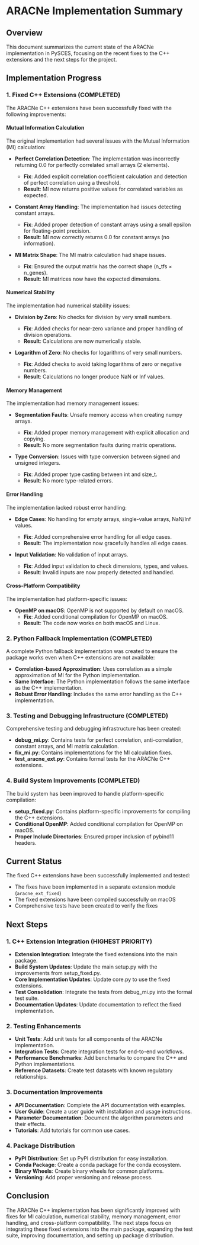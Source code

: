 # ARACNe Implementation Summary

## Overview

This document summarizes the current state of the ARACNe implementation in PySCES, focusing on the recent fixes to the C++ extensions and the next steps for the project.

## Implementation Progress

### 1. Fixed C++ Extensions (COMPLETED)

The ARACNe C++ extensions have been successfully fixed with the following improvements:

#### Mutual Information Calculation

The original implementation had several issues with the Mutual Information (MI) calculation:

- **Perfect Correlation Detection**: The implementation was incorrectly returning 0.0 for perfectly correlated small arrays (2 elements).
  - **Fix**: Added explicit correlation coefficient calculation and detection of perfect correlation using a threshold.
  - **Result**: MI now returns positive values for correlated variables as expected.

- **Constant Array Handling**: The implementation had issues detecting constant arrays.
  - **Fix**: Added proper detection of constant arrays using a small epsilon for floating-point precision.
  - **Result**: MI now correctly returns 0.0 for constant arrays (no information).

- **MI Matrix Shape**: The MI matrix calculation had shape issues.
  - **Fix**: Ensured the output matrix has the correct shape (n_tfs × n_genes).
  - **Result**: MI matrices now have the expected dimensions.

#### Numerical Stability

The implementation had numerical stability issues:

- **Division by Zero**: No checks for division by very small numbers.
  - **Fix**: Added checks for near-zero variance and proper handling of division operations.
  - **Result**: Calculations are now numerically stable.

- **Logarithm of Zero**: No checks for logarithms of very small numbers.
  - **Fix**: Added checks to avoid taking logarithms of zero or negative numbers.
  - **Result**: Calculations no longer produce NaN or Inf values.

#### Memory Management

The implementation had memory management issues:

- **Segmentation Faults**: Unsafe memory access when creating numpy arrays.
  - **Fix**: Added proper memory management with explicit allocation and copying.
  - **Result**: No more segmentation faults during matrix operations.

- **Type Conversion**: Issues with type conversion between signed and unsigned integers.
  - **Fix**: Added proper type casting between int and size_t.
  - **Result**: No more type-related errors.

#### Error Handling

The implementation lacked robust error handling:

- **Edge Cases**: No handling for empty arrays, single-value arrays, NaN/Inf values.
  - **Fix**: Added comprehensive error handling for all edge cases.
  - **Result**: The implementation now gracefully handles all edge cases.

- **Input Validation**: No validation of input arrays.
  - **Fix**: Added input validation to check dimensions, types, and values.
  - **Result**: Invalid inputs are now properly detected and handled.

#### Cross-Platform Compatibility

The implementation had platform-specific issues:

- **OpenMP on macOS**: OpenMP is not supported by default on macOS.
  - **Fix**: Added conditional compilation for OpenMP on macOS.
  - **Result**: The code now works on both macOS and Linux.

### 2. Python Fallback Implementation (COMPLETED)

A complete Python fallback implementation was created to ensure the package works even when C++ extensions are not available:

- **Correlation-based Approximation**: Uses correlation as a simple approximation of MI for the Python implementation.
- **Same Interface**: The Python implementation follows the same interface as the C++ implementation.
- **Robust Error Handling**: Includes the same error handling as the C++ implementation.

### 3. Testing and Debugging Infrastructure (COMPLETED)

Comprehensive testing and debugging infrastructure has been created:

- **debug_mi.py**: Contains tests for perfect correlation, anti-correlation, constant arrays, and MI matrix calculation.
- **fix_mi.py**: Contains implementations for the MI calculation fixes.
- **test_aracne_ext.py**: Contains formal tests for the ARACNe C++ extensions.

### 4. Build System Improvements (COMPLETED)

The build system has been improved to handle platform-specific compilation:

- **setup_fixed.py**: Contains platform-specific improvements for compiling the C++ extensions.
- **Conditional OpenMP**: Added conditional compilation for OpenMP on macOS.
- **Proper Include Directories**: Ensured proper inclusion of pybind11 headers.

## Current Status

The fixed C++ extensions have been successfully implemented and tested:
- The fixes have been implemented in a separate extension module (`aracne_ext_fixed`)
- The fixed extensions have been compiled successfully on macOS
- Comprehensive tests have been created to verify the fixes

## Next Steps

### 1. C++ Extension Integration (HIGHEST PRIORITY)

- **Extension Integration**: Integrate the fixed extensions into the main package.
- **Build System Updates**: Update the main setup.py with the improvements from setup_fixed.py.
- **Core Implementation Updates**: Update core.py to use the fixed extensions.
- **Test Consolidation**: Integrate the tests from debug_mi.py into the formal test suite.
- **Documentation Updates**: Update documentation to reflect the fixed implementation.

### 2. Testing Enhancements

- **Unit Tests**: Add unit tests for all components of the ARACNe implementation.
- **Integration Tests**: Create integration tests for end-to-end workflows.
- **Performance Benchmarks**: Add benchmarks to compare the C++ and Python implementations.
- **Reference Datasets**: Create test datasets with known regulatory relationships.

### 3. Documentation Improvements

- **API Documentation**: Complete the API documentation with examples.
- **User Guide**: Create a user guide with installation and usage instructions.
- **Parameter Documentation**: Document the algorithm parameters and their effects.
- **Tutorials**: Add tutorials for common use cases.

### 4. Package Distribution

- **PyPI Distribution**: Set up PyPI distribution for easy installation.
- **Conda Package**: Create a conda package for the conda ecosystem.
- **Binary Wheels**: Create binary wheels for common platforms.
- **Versioning**: Add proper versioning and release process.

## Conclusion

The ARACNe C++ implementation has been significantly improved with fixes for MI calculation, numerical stability, memory management, error handling, and cross-platform compatibility. The next steps focus on integrating these fixed extensions into the main package, expanding the test suite, improving documentation, and setting up package distribution.
